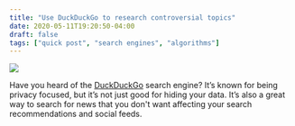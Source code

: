 ```yaml
---
title: "Use DuckDuckGo to research controversial topics"
date: 2020-05-11T19:20:50-04:00
draft: false
tags: ["quick post", "search engines", "algorithms"]
---
```


![](/images/QP-2020-05-11-web.png)

Have you heard of the [DuckDuckGo](https://duckduckgo.com/) search engine? It’s known for being privacy focused, but it’s not just good for hiding your data. It’s also a great way to search for news that you don't want affecting your search recommendations and social feeds.
